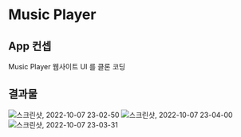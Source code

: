 # Music Player

## App 컨셉

Music Player 웹사이트 UI 를 클론 코딩

## 결과물
![스크린샷, 2022-10-07 23-02-50](https://user-images.githubusercontent.com/47022167/194581262-b807926f-026d-41ef-8ec5-22c43d5dc7b9.png)
![스크린샷, 2022-10-07 23-04-00](https://user-images.githubusercontent.com/47022167/194581277-e5219c60-f5c6-411a-b7c3-793aae9960dc.png)
![스크린샷, 2022-10-07 23-03-31](https://user-images.githubusercontent.com/47022167/194581271-204d9546-4a65-4dee-af60-04ebba5b3239.png)
